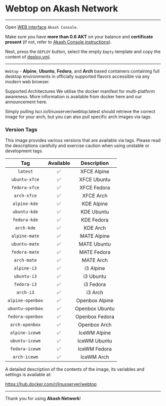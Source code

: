 # Webtop on Akash Network
___

Open [WEB interface](https://console.akash.network/) `Akash Console`.

Make sure you have **more than 0.6 AKT** on your balance and **certificate present** (if not, refer to [Akash Console instructions](https://github.com/DecloudNodesLab/Guides/blob/main/English/Cloudmos.md)).

Next, press the `DEPLOY` button, select the empty `Empty` template and copy the content of [deploy.yml](https://github.com/DecloudNodesLab/Projects/blob/main/Software/Webtop/deploy.yml).

___

`Webtop` - **Alpine**, **Ubuntu**, **Fedora**, and **Arch** based containers containing full desktop environments in officially supported flavors accessible via any modern web browser.

Supported Architectures
We utilise the docker manifest for multi-platform awareness. More information is available from docker here and our announcement here.

Simply pulling lscr.io/linuxserver/webtop:latest should retrieve the correct image for your arch, but you can also pull specific arch images via tags.

### Version Tags

This image provides various versions that are available via tags. Please read the descriptions carefully and exercise caution when using unstable or development tags.

| Tag |	Available	| Description|
| :-----: | :-----: |  :-----: |   
|`latest`|✅| XFCE Alpine |
|`ubuntu-xfce`|	✅|	XFCE Ubuntu |
|`fedora-xfce`|	✅|	XFCE Fedora |
|`arch-xfce`|	✅|	XFCE Arch |
|`alpine-kde`|	✅|	KDE Alpine |
|`ubuntu-kde`|	✅|	KDE Ubuntu |
|`fedora-kde`|	✅	|KDE Fedora |
|`arch-kde`|	✅	|KDE Arch <br/>
|`alpine-mate`|	✅	|MATE Alpine <br/>
|`ubuntu-mate`|	✅|	MATE Ubuntu <br/>
|`fedora-mate`|	✅|	MATE Fedora <br/>
|`arch-mate`|	✅|	MATE Arch <br/>
|`alpine-i3`|	✅|	i3 Alpine <br/>
|`ubuntu-i3`|	✅	|i3 Ubuntu <br/>
|`fedora-i3`|	✅	|i3 Fedora <br/>
|`arch-i3`|	✅	|i3 Arch <br/>
|`alpine-openbox`|	✅|	Openbox Alpine <br/>
|`ubuntu-openbox`|	✅|	Openbox Ubuntu <br/>
|`fedora-openbox`|	✅|	Openbox Fedora <br/>
|`arch-openbox`|	✅|	Openbox Arch <br/>
|`alpine-icewm`|	✅|	IceWM Alpine <br/>
|`ubuntu-icewm`|	✅|	IceWM Ubuntu <br/>
|`fedora-icewm`|	✅|	IceWM Fedora <br/>
|`arch-icewm`|	✅|	IceWM Arch <br/> 

A detailed description of the contents of the image, its variables and settings is available at:

https://hub.docker.com/r/linuxserver/webtop

___

Thank you for using **Akash Network**!
